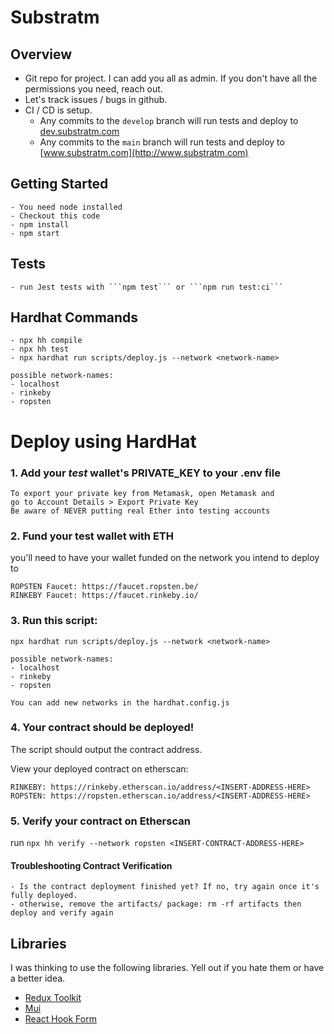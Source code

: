 # Substratm

## Overview
- Git repo for project. I can add you all as admin. If you don't have all the permissions you need, reach out. 
- Let's track issues / bugs in github. 
- CI / CD is setup. 
    - Any commits to the ```develop``` branch will run tests and deploy to [dev.substratm.com](http://dev.substratm.com)
    - Any commits to the ```main``` branch will run tests and deploy to [www.substratm.com](http://www.substratm.com)

## Getting Started
    - You need node installed
    - Checkout this code 
    - npm install
    - npm start

## Tests
    - run Jest tests with ```npm test``` or ```npm run test:ci```

## Hardhat Commands
    - npx hh compile
    - npx hh test
    - npx hardhat run scripts/deploy.js --network <network-name>

``` 
possible network-names:
- localhost
- rinkeby
- ropsten
```

# Deploy using HardHat
### 1. Add your *test* wallet's PRIVATE_KEY to your .env file
```
To export your private key from Metamask, open Metamask and
go to Account Details > Export Private Key
Be aware of NEVER putting real Ether into testing accounts
```
### 2. Fund your test wallet with ETH 

you'll need to have your wallet funded on the network you intend to deploy to
```
ROPSTEN Faucet: https://faucet.ropsten.be/
RINKEBY Faucet: https://faucet.rinkeby.io/
```
### 3. Run this script: 
```npx hardhat run scripts/deploy.js --network <network-name>```
``` 
possible network-names:
- localhost
- rinkeby
- ropsten

You can add new networks in the hardhat.config.js
``` 

### 4. Your contract should be deployed!

The script should output the contract address. 

View your deployed contract on etherscan:
```
RINKEBY: https://rinkeby.etherscan.io/address/<INSERT-ADDRESS-HERE>
ROPSTEN: https://ropsten.etherscan.io/address/<INSERT-ADDRESS-HERE>
```

### 5. Verify your contract on Etherscan
    
run ```npx hh verify --network ropsten <INSERT-CONTRACT-ADDRESS-HERE>```

#### Troubleshooting Contract Verification
``` 
- Is the contract deployment finished yet? If no, try again once it's fully deployed.   
- otherwise, remove the artifacts/ package: rm -rf artifacts then deploy and verify again 
``` 


## Libraries
I was thinking to use the following libraries. Yell out if you hate them or have a better idea. 
* [Redux Toolkit](https://redux-toolkit.js.org)
* [Mui](https://mui.com)
* [React Hook Form](https://react-hook-form.com/)

                 



